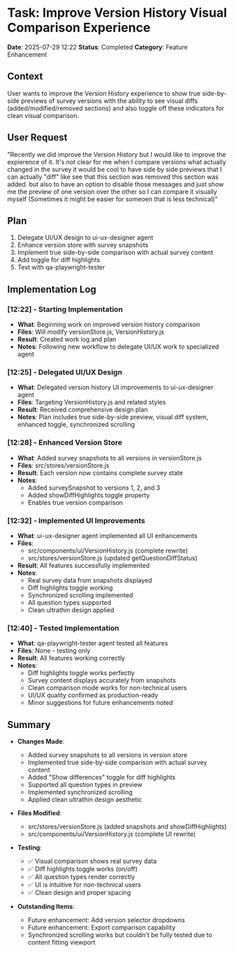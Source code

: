 # Task: Improve Version History Visual Comparison Experience
**Date**: 2025-07-29 12:22
**Status**: Completed
**Category**: Feature Enhancement

## Context
User wants to improve the Version History experience to show true side-by-side previews of survey versions with the ability to see visual diffs (added/modified/removed sections) and also toggle off these indicators for clean visual comparison.

## User Request
"Recently we did improve the Version History but I would like to improve the expierence of it. It's not clear for me when I compare versions what actually changed in the survey it would be cool to have side by side previews that I can actually "diff" like see that this section was removed this section was added. but also to have an option to disable those messages and just show me the preview of one version over the other so I can compare it visually myself (Sometimes it might be easier for someoen that is less technical)"

## Plan
1. Delegate UI/UX design to ui-ux-designer agent
2. Enhance version store with survey snapshots
3. Implement true side-by-side comparison with actual survey content
4. Add toggle for diff highlights
5. Test with qa-playwright-tester

## Implementation Log
### [12:22] - Starting Implementation
- **What**: Beginning work on improved version history comparison
- **Files**: Will modify versionStore.js, VersionHistory.js
- **Result**: Created work log and plan
- **Notes**: Following new workflow to delegate UI/UX work to specialized agent

### [12:25] - Delegated UI/UX Design
- **What**: Delegated version history UI improvements to ui-ux-designer agent
- **Files**: Targeting VersionHistory.js and related styles
- **Result**: Received comprehensive design plan
- **Notes**: Plan includes true side-by-side preview, visual diff system, enhanced toggle, synchronized scrolling

### [12:28] - Enhanced Version Store
- **What**: Added survey snapshots to all versions in versionStore.js
- **Files**: src/stores/versionStore.js
- **Result**: Each version now contains complete survey state
- **Notes**: 
  - Added surveySnapshot to versions 1, 2, and 3
  - Added showDiffHighlights toggle property
  - Enables true version comparison

### [12:32] - Implemented UI Improvements
- **What**: ui-ux-designer agent implemented all UI enhancements
- **Files**: 
  - src/components/ui/VersionHistory.js (complete rewrite)
  - src/stores/versionStore.js (updated getQuestionDiffStatus)
- **Result**: All features successfully implemented
- **Notes**: 
  - Real survey data from snapshots displayed
  - Diff highlights toggle working
  - Synchronized scrolling implemented
  - All question types supported
  - Clean ultrathin design applied

### [12:40] - Tested Implementation
- **What**: qa-playwright-tester agent tested all features
- **Files**: None - testing only
- **Result**: All features working correctly
- **Notes**: 
  - Diff highlights toggle works perfectly
  - Survey content displays accurately from snapshots
  - Clean comparison mode works for non-technical users
  - UI/UX quality confirmed as production-ready
  - Minor suggestions for future enhancements noted

## Summary
- **Changes Made**: 
  - Added survey snapshots to all versions in version store
  - Implemented true side-by-side comparison with actual survey content
  - Added "Show differences" toggle for diff highlights
  - Supported all question types in preview
  - Implemented synchronized scrolling
  - Applied clean ultrathin design aesthetic
  
- **Files Modified**: 
  - src/stores/versionStore.js (added snapshots and showDiffHighlights)
  - src/components/ui/VersionHistory.js (complete UI rewrite)
  
- **Testing**: 
  - ✅ Visual comparison shows real survey data
  - ✅ Diff highlights toggle works (on/off)
  - ✅ All question types render correctly
  - ✅ UI is intuitive for non-technical users
  - ✅ Clean design and proper spacing
  
- **Outstanding Items**: 
  - Future enhancement: Add version selector dropdowns
  - Future enhancement: Export comparison capability
  - Synchronized scrolling works but couldn't be fully tested due to content fitting viewport